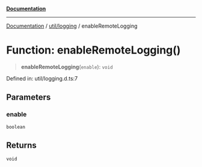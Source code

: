 [**Documentation**](../../../index.md)

***

[Documentation](../../../index.md) / [util/logging](../index.md) / enableRemoteLogging

# Function: enableRemoteLogging()

> **enableRemoteLogging**(`enable`): `void`

Defined in: util/logging.d.ts:7

## Parameters

### enable

`boolean`

## Returns

`void`
